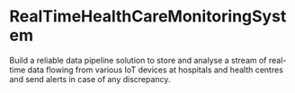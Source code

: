# RealTimeHealthCareMonitoringSystem
Build a reliable data pipeline solution to store and analyse a stream of real-time data flowing from various IoT devices at hospitals and health centres and send alerts in case of any discrepancy.
